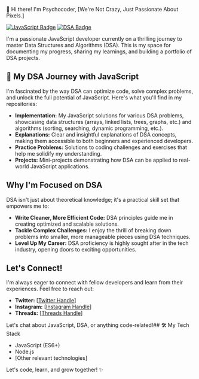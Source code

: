 👋 Hi there! I'm Psychocoder, [We're Not Crazy, Just Passionate About Pixels.]

[![JavaScript Badge](https://img.shields.io/badge/language-JavaScript-yellow)](https://developer.mozilla.org/en-US/docs/Web/JavaScript)
[![DSA Badge](https://img.shields.io/badge/topic-Data%20Structures%20&%20Algorithms-blue)](https://en.wikipedia.org/wiki/Data_structure)

I'm a passionate JavaScript developer currently on a thrilling journey to master Data Structures and Algorithms (DSA).  This is my space for documenting my progress, sharing my learnings, and building a portfolio of DSA projects.

## 🚀 My DSA Journey with JavaScript

I'm fascinated by the way DSA can optimize code, solve complex problems, and unlock the full potential of JavaScript. Here's what you'll find in my repositories:

* **Implementation:**  My JavaScript solutions for various DSA problems, showcasing data structures (arrays, linked lists, trees, graphs, etc.) and algorithms (sorting, searching, dynamic programming, etc.).
* **Explanations:**  Clear and insightful explanations of DSA concepts, making them accessible to both beginners and experienced developers.
* **Practice Problems:**  Solutions to coding challenges and exercises that help me solidify my understanding.
* **Projects:**  Mini-projects demonstrating how DSA can be applied to real-world JavaScript applications.

## Why I'm Focused on DSA

DSA isn't just about theoretical knowledge; it's a practical skill set that empowers me to:

* **Write Cleaner, More Efficient Code:**  DSA principles guide me in creating optimized and scalable solutions.
* **Tackle Complex Challenges:**  I enjoy the thrill of breaking down problems into smaller, more manageable pieces using DSA techniques.
* **Level Up My Career:**  DSA proficiency is highly sought after in the tech industry, opening doors to exciting opportunities.

## Let's Connect!

I'm always eager to connect with fellow developers and learn from their experiences. Feel free to reach out:

* **Twitter:** [[Twitter Handle](https://x.com/Psychocoder001)]
* **Instagram:** [[Instagram Handle](https://www.instagram.com/psychocoder001/)]
* **Threads:** [[Threads Handle](https://www.threads.net/@psychocoder001)]

Let's chat about JavaScript, DSA, or anything code-related!## 🛠️ My Tech Stack

* JavaScript (ES6+)
* Node.js
* [Other relevant technologies]

Let's code, learn, and grow together! ✨
